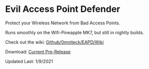# Evil Access Point Defender
Protect your Wireless Network from Bad Access Points.

Runs smoothly on the Wifi-Pineapple MK7, but still in nightly builds.

Check out the wiki: <a target="_blank" href="https://github.com/0mniteck/EAPD/wiki/Wiki">Github/0mniteck/EAPD/Wiki</a>

Download: <a target="_blank" href="https://github.com/0mniteck/EAPD/archive/master.zip">Current Pre-Release</a>

Updated Last: 1/9/2021
